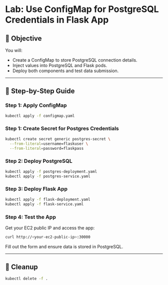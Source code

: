 # Lab: Use ConfigMap for PostgreSQL Credentials in Flask App

## 🧩 Objective

You will:
- Create a ConfigMap to store PostgreSQL connection details.
- Inject values into PostgreSQL and Flask pods.
- Deploy both components and test data submission.

---

## 🚀 Step-by-Step Guide

### Step 1: Apply ConfigMap

```bash
kubectl apply -f configmap.yaml
```

### Step 1: Create Secret for Postgres Credentials
```bash
kubectl create secret generic postgres-secret \
  --from-literal=username=flaskuser \
  --from-literal=password=flaskpass
```

### Step 2: Deploy PostgreSQL

```bash
kubectl apply -f postgres-deployment.yaml
kubectl apply -f postgres-service.yaml
```

### Step 3: Deploy Flask App

```bash
kubectl apply -f flask-deployment.yaml
kubectl apply -f flask-service.yaml
```

### Step 4: Test the App

Get your EC2 public IP and access the app:

```bash
curl http://<your-ec2-public-ip>:30000
```

Fill out the form and ensure data is stored in PostgreSQL.

---

## 🧹 Cleanup

```bash
kubectl delete -f .
```
